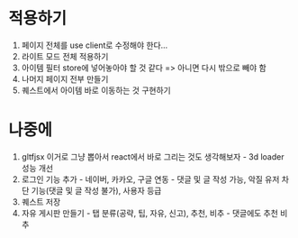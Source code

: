 # 적용하기

1. 페이지 전체를 use client로 수정해야 한다...
2. 라이트 모드 전체 적용하기
3. 아이템 필터 store에 넣어놓아야 할 것 같다 => 아니면 다시 밖으로 빼야 함
4. 나머지 페이지 전부 만들기
5. 퀘스트에서 아이템 바로 이동하는 것 구현하기

# 나중에

1. gltfjsx 이거로 그냥 뽑아서 react에서 바로 그리는 것도 생각해보자 - 3d loader 성능 개선
2. 로그인 기능 추가 - 네이버, 카카오, 구글 연동 - 댓글 및 글 작성 가능, 악질 유저 차단 기능(댓글 및 글 작성 불가), 사용자 등급
3. 퀘스트 저장
4. 자유 게시판 만들기 - 탭 분류(공략, 팁, 자유, 신고), 추천, 비추 - 댓글에도 추천 비추
